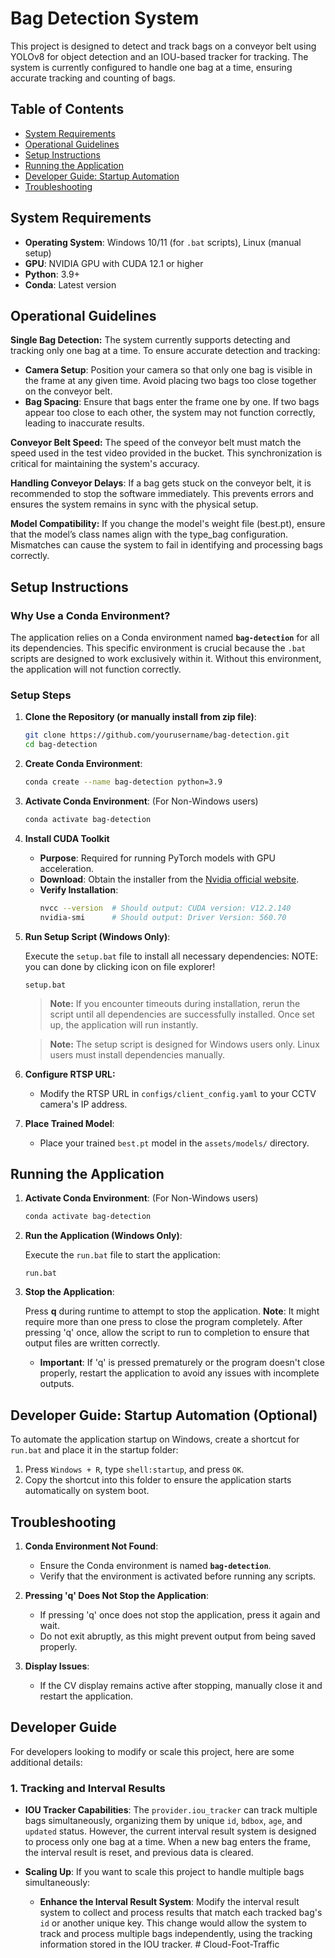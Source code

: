 # Bag Detection System

This project is designed to detect and track bags on a conveyor belt using YOLOv8 for object detection and an IOU-based tracker for tracking. The system is currently configured to handle one bag at a time, ensuring accurate tracking and counting of bags.

## Table of Contents

- [System Requirements](#system-requirements)
- [Operational Guidelines](#Operational-Guidelines)
- [Setup Instructions](#setup-instructions)
- [Running the Application](#running-the-application)
- [Developer Guide: Startup Automation](#developer-guide-startup-automation)
- [Troubleshooting](#troubleshooting)

## System Requirements

- **Operating System**: Windows 10/11 (for `.bat` scripts), Linux (manual setup)
- **GPU**: NVIDIA GPU with CUDA 12.1 or higher
- **Python**: 3.9+
- **Conda**: Latest version

## Operational Guidelines 
**Single Bag Detection:** The system currently supports detecting and tracking only one bag at a time. To ensure accurate detection and tracking:

- **Camera Setup**: Position your camera so that only one bag is visible in the frame at any given time. Avoid placing two bags too close together on the conveyor belt.
- **Bag Spacing**: Ensure that bags enter the frame one by one. If two bags appear too close to each other, the system may not function correctly, leading to inaccurate results.

**Conveyor Belt Speed:** The speed of the conveyor belt must match the speed used in the test video provided in the bucket. This synchronization is critical for maintaining the system's accuracy.

**Handling Conveyor Delays**: If a bag gets stuck on the conveyor belt, it is recommended to stop the software immediately. This prevents errors and ensures the system remains in sync with the physical setup.

**Model Compatibility:** If you change the model's weight file (best.pt), ensure that the model’s class names align with the type_bag configuration. Mismatches can cause the system to fail in identifying and processing bags correctly.

## Setup Instructions

### Why Use a Conda Environment?

The application relies on a Conda environment named **`bag-detection`** for all its dependencies. This specific environment is crucial because the `.bat` scripts are designed to work exclusively within it. Without this environment, the application will not function correctly.

### Setup Steps

1. **Clone the Repository (or manually install from zip file)**: 

   ```bash
   git clone https://github.com/yourusername/bag-detection.git
   cd bag-detection
   ```

2. **Create Conda Environment**:

   ```bash
   conda create --name bag-detection python=3.9
   ```

3. **Activate Conda Environment**: (For Non-Windows users)

   ```bash
   conda activate bag-detection
   ```

4. **Install CUDA Toolkit**

   - **Purpose**: Required for running PyTorch models with GPU acceleration.
   - **Download**: Obtain the installer from the [Nvidia official website](https://developer.nvidia.com/cuda-toolkit).
   - **Verify Installation**:
     ```bash
     nvcc --version  # Should output: CUDA version: V12.2.140
     nvidia-smi      # Should output: Driver Version: 560.70
     ```

5. **Run Setup Script (Windows Only)**:

   Execute the `setup.bat` file to install all necessary dependencies:
   NOTE: you can done by clicking icon on file explorer!
   ```batch
   setup.bat
   ```

   > **Note:** If you encounter timeouts during installation, rerun the script until all dependencies are successfully installed. Once set up, the application will run instantly.

   > **Note:** The setup script is designed for Windows users only. Linux users must install dependencies manually.

6. **Configure RTSP URL:**

   - Modify the RTSP URL in `configs/client_config.yaml` to your CCTV camera's IP address.

7. **Place Trained Model**:

   - Place your trained `best.pt` model in the `assets/models/` directory.

## Running the Application

1. **Activate Conda Environment**: (For Non-Windows users)

   ```bash
   conda activate bag-detection
   ```

2. **Run the Application (Windows Only)**:

   Execute the `run.bat` file to start the application:

   ```batch
   run.bat
   ```

3. **Stop the Application**:

   Press **q** during runtime to attempt to stop the application. 
   **Note**: It might require more than one press to close the program completely. After pressing 'q' once, allow the script to run to completion to ensure that output files are written correctly.

   - **Important**: If 'q' is pressed prematurely or the program doesn't close properly, restart the application to avoid any issues with incomplete outputs.


## Developer Guide: Startup Automation (Optional)

To automate the application startup on Windows, create a shortcut for `run.bat` and place it in the startup folder:

1. Press `Windows + R`, type `shell:startup`, and press `OK`.
2. Copy the shortcut into this folder to ensure the application starts automatically on system boot.

## Troubleshooting

1. **Conda Environment Not Found**:
   - Ensure the Conda environment is named **`bag-detection`**.
   - Verify that the environment is activated before running any scripts.

2. **Pressing 'q' Does Not Stop the Application**:
   - If pressing 'q' once does not stop the application, press it again and wait.
   - Do not exit abruptly, as this might prevent output from being saved properly.

3. **Display Issues**:
   - If the CV display remains active after stopping, manually close it and restart the application.


## Developer Guide

For developers looking to modify or scale this project, here are some additional details:

### 1. **Tracking and Interval Results**

- **IOU Tracker Capabilities**: The `provider.iou_tracker` can track multiple bags simultaneously, organizing them by unique `id`, `bdbox`, `age`, and `updated` status. However, the current interval result system is designed to process only one bag at a time. When a new bag enters the frame, the interval result is reset, and previous data is cleared. 

- **Scaling Up**: If you want to scale this project to handle multiple bags simultaneously:
  - **Enhance the Interval Result System**: Modify the interval result system to collect and process results that match each tracked bag's `id` or another unique key. This change would allow the system to track and process multiple bags independently, using the tracking information stored in the IOU tracker.
#   C l o u d - F o o t - T r a f f i c  
 